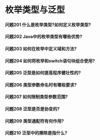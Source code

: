 枚举类型与泛型
========
#### 问题201 什么是枚举类型?如何定义枚举类型?
#### 问题202 Java中的枚举类型有哪些优势?
#### 问题203 如何在枚举中定义域和方法?
#### 问题204 如何将枚举和switch语句块组合使用?
#### 问题205 泛型是如何提高程序健壮性的?
#### 问题206 类型参数命名时有哪些要求?
#### 问题207 如何限制类型参数范围?
#### 问题208 泛型是否是协变的?
#### 问题209 类型通配符有何作用?
#### 问题210 泛型中的擦除是指什么?












